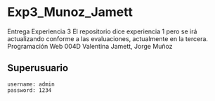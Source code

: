 # Exp3_Munoz_Jamett
Entrega Experiencia 3
El repositorio dice experiencia 1 pero se irá actualizando conforme a las evaluaciones, actualmente en la tercera.
Programación Web 004D
Valentina Jamett, Jorge Muñoz

## Superusuario
    username: admin
    password: 1234
